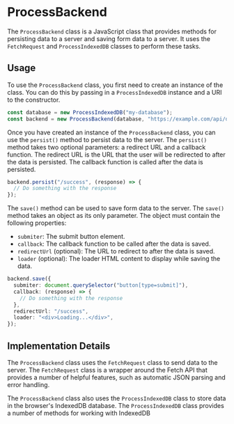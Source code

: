 # ProcessBackend

The `ProcessBackend` class is a JavaScript class that provides methods for persisting data to a server and saving form data to a server. It uses the `FetchRequest` and `ProcessIndexedDB` classes to perform these tasks.

## Usage

To use the `ProcessBackend` class, you first need to create an instance of the class. You can do this by passing in a `ProcessIndexedDB` instance and a URI to the constructor.

```typescript
const database = new ProcessIndexedDB("my-database");
const backend = new ProcessBackend(database, "https://example.com/api/data");
```

Once you have created an instance of the `ProcessBackend` class, you can use the `persist()` method to persist data to the server. The `persist()` method takes two optional parameters: a redirect URL and a callback function. The redirect URL is the URL that the user will be redirected to after the data is persisted. The callback function is called after the data is persisted.

```typescript
backend.persist("/success", (response) => {
  // Do something with the response
});
```

The `save()` method can be used to save form data to the server. The `save()` method takes an object as its only parameter. The object must contain the following properties:

* `submiter`: The submit button element.
* `callback`: The callback function to be called after the data is saved.
* `redirectUrl` (optional): The URL to redirect to after the data is saved.
* `loader` (optional): The loader HTML content to display while saving the data.

```typescript
backend.save({
  submiter: document.querySelector("button[type=submit]"),
  callback: (response) => {
    // Do something with the response
  },
  redirectUrl: "/success",
  loader: "<div>Loading...</div>",
});
```

## Implementation Details

The `ProcessBackend` class uses the `FetchRequest` class to send data to the server. The `FetchRequest` class is a wrapper around the Fetch API that provides a number of helpful features, such as automatic JSON parsing and error handling.

The `ProcessBackend` class also uses the `ProcessIndexedDB` class to store data in the browser's IndexedDB database. The `ProcessIndexedDB` class provides a number of methods for working with IndexedDB

